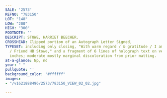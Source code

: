 ```yaml
---
SALE: '2573'
REFNO: "783150"
LOT: "148"
LOW: "200"
HIGH: "300"
FOOTNOTE: ''
DESCRIPT: STOWE, HARRIET BEECHER.
CROSSHEAD: Clipped portion of an Autograph Letter Signed,
TYPESET: including only closing, "With warm regard / & gratitude / I am Ever your
  / Friend HB Stowe," and a fragment of 6 lines of holograph text on verso. 2¼x4½
  inches; moderate mostly marginal discoloration from prior matting.
at-a-glance: Np, nd
year: " "
pullquote: ''
background_color: "#ffffff"
images:
- "/v1621888496/2573/783150_VIEW_02_02.jpg"

---
```

